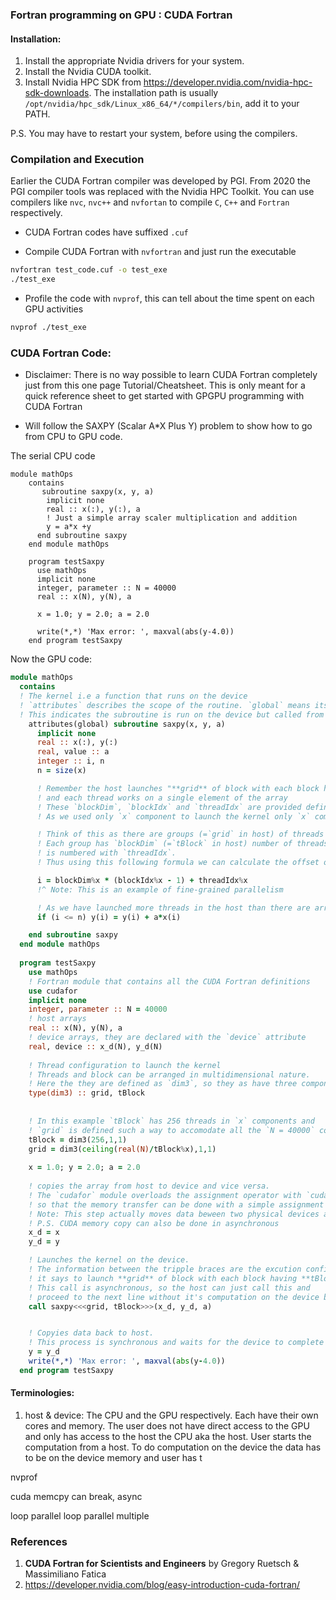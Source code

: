 ### Fortran programming on GPU : CUDA Fortran

#### Installation:
1. Install the appropriate Nvidia drivers for your system. 
2. Install the Nvidia CUDA toolkit. 
3. Install Nvidia HPC SDK from https://developer.nvidia.com/nvidia-hpc-sdk-downloads. The installation path is usually `/opt/nvidia/hpc_sdk/Linux_x86_64/*/compilers/bin`, add it to your PATH. 

P.S. You may have to restart your system, before using the compilers.

### Compilation and Execution

Earlier the CUDA Fortran compiler was developed by PGI. From 2020 the PGI compiler tools was replaced with the Nvidia HPC Toolkit. You can use compilers like `nvc`, `nvc++` and `nvfortan` to compile `C`, `C++` and `Fortran` respectively.

- CUDA Fortran codes have suffixed `.cuf`

- Compile CUDA Fortran with `nvfortran` and just run the executable

```bash
nvfortran test_code.cuf -o test_exe
./test_exe
```

- Profile the code with `nvprof`, this can tell about the time spent on each GPU activities
```bash
nvprof ./test_exe
```





### CUDA Fortran Code:

- Disclaimer: There is no way possible to learn CUDA Fortran completely just from this one page Tutorial/Cheatsheet. This is only meant for a quick reference sheet to get started with GPGPU programming with CUDA Fortran



- Will follow the SAXPY (Scalar A*X Plus Y) problem to show how to go from CPU to GPU code. 

The serial CPU code
```Fortran
module mathOps
    contains
       subroutine saxpy(x, y, a)
        implicit none
        real :: x(:), y(:), a
        ! Just a simple array scaler multiplication and addition
        y = a*x +y
      end subroutine saxpy 
    end module mathOps
    
    program testSaxpy
      use mathOps
      implicit none
      integer, parameter :: N = 40000
      real :: x(N), y(N), a

      x = 1.0; y = 2.0; a = 2.0

      write(*,*) 'Max error: ', maxval(abs(y-4.0))
    end program testSaxpy 
````

Now the GPU code:

```fortran
module mathOps
  contains
  ! The kernel i.e a function that runs on the device 
  ! `attributes` describes the scope of the routine. `global` means its visible both from the host and device
  ! This indicates the subroutine is run on the device but called from the host
    attributes(global) subroutine saxpy(x, y, a)
      implicit none
      real :: x(:), y(:)
      real, value :: a
      integer :: i, n
      n = size(x)

      ! Remember the host launches "**grid** of block with each block having **tBlock** threads"
      ! and each thread works on a single element of the array
      ! These `blockDim`, `blockIdx` and `threadIdx` are provided defined by CUDA are similar to `dim3` type
      ! As we used only `x` component to launch the kernel only `x` component is used

      ! Think of this as there are groups (=`grid` in host) of threads and those groups are numbered with `blockIdx`
      ! Each group has `blockDim` (=`tBlock` in host) number of threads and each thread inside a particular block
      ! is numbered with `threadIdx`. 
      ! Thus using this following formula we can calculate the offset of the element of array to be computed

      i = blockDim%x * (blockIdx%x - 1) + threadIdx%x
      !^ Note: This is an example of fine-grained parallelism

      ! As we have launched more threads in the host than there are array element a conditional check is required
      if (i <= n) y(i) = y(i) + a*x(i)

    end subroutine saxpy 
  end module mathOps
  
  program testSaxpy
    use mathOps
    ! Fortran module that contains all the CUDA Fortran definitions
    use cudafor
    implicit none
    integer, parameter :: N = 40000
    ! host arrays
    real :: x(N), y(N), a
    ! device arrays, they are declared with the `device` attribute
    real, device :: x_d(N), y_d(N)
  
    ! Thread configuration to launch the kernel
    ! Threads and block can be arranged in multidimensional nature. 
    ! Here the they are defined as `dim3`, so they as have three components `x`,`y` and `z`.
    type(dim3) :: grid, tBlock
  
    
    ! In this example `tBlock` has 256 threads in `x` components and 
    ! `grid` is defined such a way to accomodate all the `N = 40000` computation in blocks each having 256 threads.
    tBlock = dim3(256,1,1)
    grid = dim3(ceiling(real(N)/tBlock%x),1,1)
  
    x = 1.0; y = 2.0; a = 2.0
  
    ! copies the array from host to device and vice versa. 
    ! The `cudafor` module overloads the assignment operator with `cudaMemcpy` calls 
    ! so that the memory transfer can be done with a simple assignment operation. 
    ! Note: This step actually moves data beween two physical devices and actually can be time consuming.
    ! P.S. CUDA memory copy can also be done in asynchronous
    x_d = x
    y_d = y

    ! Launches the kernel on the device. 
    ! The information between the tripple braces are the excution configuration 
    ! it says to launch **grid** of block with each block having **tBlock** threads.
    ! This call is asynchronous, so the host can just call this and 
    ! proceed to the next line without it's computation on the device being completed
    call saxpy<<<grid, tBlock>>>(x_d, y_d, a)


    ! Copyies data back to host. 
    ! This process is synchronous and waits for the device to complete the calculation
    y = y_d
    write(*,*) 'Max error: ', maxval(abs(y-4.0))
  end program testSaxpy
```








#### Terminologies:
1. host & device: 
  The CPU and the GPU respectively. Each have their own cores and memory. The user does not have direct access to the GPU and only has access to the host the CPU aka the host. User starts the computation from a host. To do computation on the device the data has to be on the device memory and user has t



nvprof

cuda memcpy can break, async

loop parallel
loop parallel multiple























### References
1. __CUDA Fortran for Scientists and Engineers__ by Gregory Ruetsch & Massimiliano Fatica
2. https://developer.nvidia.com/blog/easy-introduction-cuda-fortran/